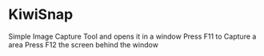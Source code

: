 # KiwiSnap
Simple Image Capture Tool and opens it in a window
Press F11 to Capture a area
Press F12 the screen behind the window
